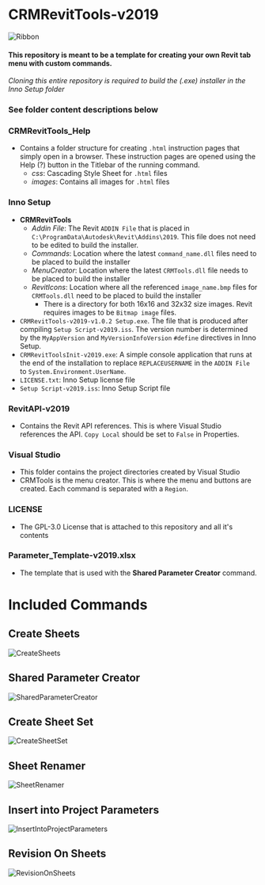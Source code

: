 # CRMRevitTools-v2019

![Ribbon](Readme_Images/ribbon.png?raw=true "Ribbon")

#### This repository is meant to be a template for creating your own Revit tab menu with custom commands.
*Cloning this entire repository is required to build the (.exe) installer in the Inno Setup folder*
### See folder content descriptions below

### CRMRevitTools_Help
* Contains a folder structure for creating `.html` instruction pages that simply open in a browser. These instruction pages are opened using the Help (?) button in the Titlebar of the running command.
  * *css*: Cascading Style Sheet for `.html` files
  *  *images*: Contains all images for `.html` files

### Inno Setup
 * **CRMRevitTools**
   * *Addin File*: The Revit `ADDIN File` that is placed in `C:\ProgramData\Autodesk\Revit\Addins\2019`. This file does not need to be edited to build the installer.
   * *Commands*: Location where the latest `command_name.dll` files need to be placed to build the installer
   * *MenuCreator*: Location where the latest `CRMTools.dll` file needs to be placed to build the installer
   * *RevitIcons*: Location where all the referenced `image_name.bmp` files for `CRMTools.dll` need to be placed to build the installer 
     * There is a directory for both 16x16 and 32x32 size images. Revit requires images to be `Bitmap image` files.
 * `CRMRevitTools-v2019-v1.0.2 Setup.exe`. The file that is produced after compiling `Setup Script-v2019.iss`. The version number is determined by the `MyAppVersion` and `MyVersionInfoVersion` `#define` directives in Inno Setup.
 * `CRMRevitToolsInit-v2019.exe`: A simple console application that runs at the end of the installation to replace `REPLACEUSERNAME` in the `ADDIN File` to `System.Environment.UserName`.
 * `LICENSE.txt`: Inno Setup license file
 * `Setup Script-v2019.iss`: Inno Setup Script file

### RevitAPI-v2019
 * Contains the Revit API references. This is where Visual Studio references the API. `Copy Local` should be set to `False` in Properties.

### Visual Studio
 * This folder contains the project directories created by Visual Studio
 * CRMTools is the menu creator. This is where the menu and buttons are created. Each command is separated with a `Region`.

### LICENSE
 * The GPL-3.0 License that is attached to this repository and all it's contents

### Parameter_Template-v2019.xlsx
 * The template that is used with the **Shared Parameter Creator** command.

# Included Commands
## Create Sheets
![CreateSheets](Readme_Images/create_sheets.gif?raw=true "CreateSheets")
## Shared Parameter Creator
![SharedParameterCreator](Readme_Images/shared_parameter_creator.png?raw=true "SharedParameterCreator")
## Create Sheet Set
![CreateSheetSet](Readme_Images/create_sheet_set.gif?raw=true "CreateSheetSet")
## Sheet Renamer
![SheetRenamer](Readme_Images/sheet_renamer.gif?raw=true "SheetRenamer")
## Insert into Project Parameters
![InsertIntoProjectParameters](Readme_Images/insert_parameters.gif?raw=true "InsertIntoProjectParameters")
## Revision On Sheets
![RevisionOnSheets](Readme_Images/revision_on_sheets.gif?raw=true "RevisionOnSheets")
